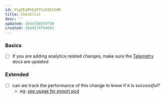 ```yaml
---
id: XlgZEyPh6jRfSjO1b15HN
title: Checklist
desc: ''
updated: 1644788559750
created: 1644174794693
---
```


### Basics
- [ ] if you are adding analytics related changes, make sure the [Telemetry](https://wiki.dendron.so/notes/84df871b-9442-42fd-b4c3-0024e35b5f3c.html) docs are updated

### Extended
- [ ] can we track the performance of this change to know if it is *successful*? 
    - eg: [see usage for export pod](https://github.com/dendronhq/dendron/pull/2190#pullrequestreview-855715612)

##
